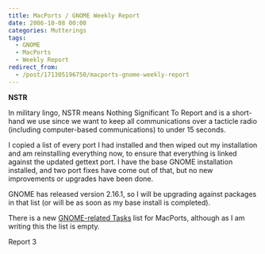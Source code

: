 ```yaml
---
title: MacPorts / GNOME Weekly Report
date: 2006-10-08 00:00
categories: Mutterings
tags:
  - GNOME
  - MacPorts
  - Weekly Report
redirect_from:
  - /post/171305196750/macports-gnome-weekly-report
---
```

__NSTR__

In military lingo, NSTR means Nothing Significant To Report and is a short-hand we use since we want to keep all communications over a tacticle radio (including computer-based communications) to under 15 seconds.

I copied a list of every port I had installed and then wiped out my installation and am reinstalling everything now, to ensure that everything is linked against the updated gettext port. I have the base GNOME installation installed, and two port fixes have come out of that, but no new improvements or upgrades have been done.

GNOME has released version 2.16.1, so I will be upgrading against packages in that list (or will be as soon as my base install is completed).

There is a new [GNOME-related Tasks](https://trac.macports.org/query?0_port=GNOME&0_port_mode=%7E&0_status=%21closed&col=id&col=summary&col=port&col=status&col=owner&col=type&col=priority&col=time&col=changetime) list for MacPorts, although as I am writing this the list is empty.

Report 3
